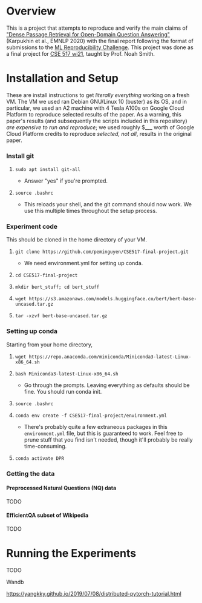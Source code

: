 # Overview

This is a project that attempts to reproduce and verify the main claims of ["Dense Passage Retrieval for Open-Domain Question Answering"](https://arxiv.org/pdf/2004.04906.pdf) (Karpukhin et al., EMNLP 2020) with the final report following the format of submissions to the [ML Reproducibility Challenge](https://paperswithcode.com/rc2020). This project was done as a final project for [CSE 517 wi21](https://docs.google.com/document/d/1gBz2w79DBrGjNGq2TMqJBDIWzUGsQacWFAszZKz6OKI/edit), taught by Prof. Noah Smith.

# Installation and Setup

These are install instructions to get *literally everything* working on a fresh VM. The VM we used ran Debian GNU/Linux 10 (buster) as its OS, and in particular, we used an A2 machine with 4 Tesla A100s on Google Cloud Platform to reproduce selected results of the paper. As a warning, this paper's results (and subsequently the scripts included in this repository) *are expensive to run and reproduce*; we used roughly $___ worth of Google Cloud Platform credits to reproduce *selected, not all*, results in the original paper.

### Install git

1. `sudo apt install git-all`
	* Answer "yes" if you're prompted.

2. `source .bashrc`
	* This reloads your shell, and the git command should now work. We use this multiple times throughout the setup process.

### Experiment code

This should be cloned in the home directory of your VM.

1. `git clone https://github.com/peminguyen/CSE517-final-project.git`
	* We need environment.yml for setting up conda.

2. `cd CSE517-final-project`

3. `mkdir bert_stuff; cd bert_stuff`
 
4. `wget https://s3.amazonaws.com/models.huggingface.co/bert/bert-base-uncased.tar.gz`

5. `tar -xzvf bert-base-uncased.tar.gz`

### Setting up conda

Starting from your home directory,

1. `wget https://repo.anaconda.com/miniconda/Miniconda3-latest-Linux-x86_64.sh`

2. `bash Miniconda3-latest-Linux-x86_64.sh`
	* Go through the prompts. Leaving everything as defaults should be fine. You should run conda init.

3. `source .bashrc`

4. `conda env create -f CSE517-final-project/environment.yml`
	* There's probably quite a few extraneous packages in this `environment.yml` file, but this is guaranteed to work. Feel free to prune stuff that you find isn't needed, though it'll probably be really time-consuming.

5. `conda activate DPR`

### Getting the data

#### Preprocessed Natural Questions (NQ) data

TODO

#### EfficientQA subset of Wikipedia

TODO

# Running the Experiments

TODO

Wandb


https://yangkky.github.io/2019/07/08/distributed-pytorch-tutorial.html

